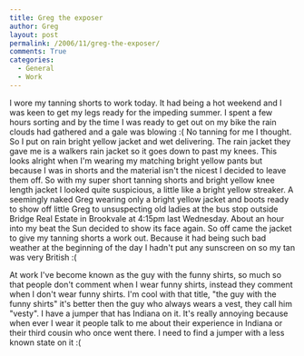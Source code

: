 ```yaml
---
title: Greg the exposer
author: Greg
layout: post
permalink: /2006/11/greg-the-exposer/
comments: True
categories:
  - General
  - Work
---
```

I wore my tanning shorts to work today. It had being a hot weekend and I was keen to get my legs ready for the impeding summer. I spent a few hours sorting and by the time I was ready to get out on my bike the rain clouds had gathered and a gale was blowing :( No tanning for me I thought. So I put on rain bright yellow jacket and wet delivering. The rain jacket they gave me is a walkers rain jacket so it goes down to past my knees. This looks alright when I'm wearing my matching bright yellow pants but because I was in shorts and the material isn't the nicest I decided to leave them off. So with my super short tanning shorts and bright yellow knee length jacket I looked quite suspicious, a little like a bright yellow streaker. A seemingly naked Greg wearing only a bright yellow jacket and boots ready to show off little Greg to unsuspecting old ladies at the bus stop outside Bridge Real Estate in Brookvale at 4:15pm last Wednesday. About an hour into my beat the Sun decided to show its face again. So off came the jacket to give my tanning shorts a work out. Because it had being such bad weather at the beginning of the day I hadn't put any sunscreen on so my tan was very British :(

At work I've become known as the guy with the funny shirts, so much so that people don't comment when I wear funny shirts, instead they comment when I don't wear funny shirts. I'm cool with that title, "the guy with the funny shirts" it's better then the guy who always wears a vest, they call him "vesty". I have a jumper that has Indiana on it. It's really annoying because when ever I wear it people talk to me about their experience in Indiana or their third cousin who once went there. I need to find a jumper with a less known state on it :(